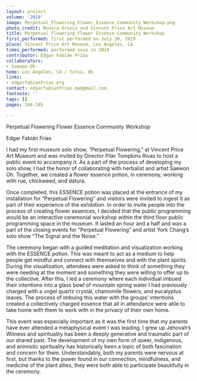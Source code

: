 ```yaml
---
layout: project
volume: '2019'
image: Perpetual_Flowering_Flower_Essence_Community_Workshop.png
photo_credit: Monica Orozco and Vincent Price Art Museum
title: Perpetual Flowering Flower Essence Community Workshop
first_performed: first performed on July 20, 2019
place: Vincent Price Art Museum, Los Angeles, CA
times_performed: performed once in 2019
contributor: Edgar Fabián Frías
collaborators:
- Saewon Oh
home: Los Angeles, CA / Tulsa, OK
links:
- edgarfabianfrias.org
contact: edgarfabianfrias.ma@gmail.com
footnote: ''
tags: []
pages: 344-345

---
```


Perpetual Flowering Flower Essence Community Workshop

Edgar Fabián Frías

I had my first museum solo show, “Perpetual Flowering,” at Vincent Price Art Museum and was invited by Director Pilar Tompkins Rivas to host a public event to accompany it. As a part of the process of developing my solo show, I had the honor of collaborating with herbalist and artist Saewon Oh. Together, we created a flower essence potion, in ceremony, working with rue, chickweed, and datura.

Once completed, this ESSENCE potion was placed at the entrance of my installation for “Perpetual Flowering” and visitors were invited to ingest it as part of their experience of the exhibition. In order to invite people into the process of creating flower essences, I decided that the public programming would be an interactive ceremonial workshop within the third floor public programming space in the museum. It lasted an hour and a half and was a part of the closing events for “Perpetual Flowering” and artist York Chang’s solo show “The Signal and the Noise.”

The ceremony began with a guided meditation and visualization working with the ESSENCE potion. This was meant to act as a medium to help people get mindful and connect with themselves and with the plant spirits. During the visualization, attendees were asked to think of something they were needing at the moment and something they were willing to offer up to the collective. After this, I led a ceremony where each individual imbued their intentions into a glass bowl of mountain spring water I had previously charged with a vogel quartz crystal, chamomile flowers, and eucalyptus leaves. The process of imbuing this water with the groups’ intentions created a collectively charged essence that all in attendance were able to take home with them to work with in the privacy of their own home.

This event was especially important as it was the first time that my parents have ever attended a metaphysical event I was leading. I grew up Jehovah’s Witness and spirituality has been a deeply generative and traumatic part of our shared past. The development of my own form of queer, indigenous, and animistic spirituality has historically been a topic of both fascination and concern for them. Understandably, both my parents were nervous at first, but thanks to the power found in our connection, mindfulness, and medicine of the plant allies, they were both able to participate beautifully in the ceremony.
